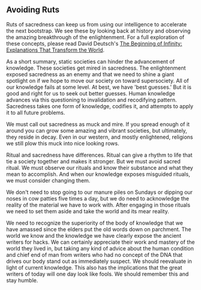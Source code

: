 
## Avoiding Ruts

Ruts of sacredness can keep us from using our intelligence to accelerate the next bootstrap. We see these by looking back at history and observing the amazing breakthrough of the enlightenment. For a full exploration of these concepts, please read David Deutsch's [The Beginning of Infinity: Explanations That Transform the World](http://amzn.to/2jt3xrT).

As a short summary, static societies can hinder the advancement of knowledge. These societies get mired in sacredness. The enlightenment exposed sacredness as an enemy and that we need to shine a giant spotlight on if we hope to move our society on toward supersociety. All of our knowledge fails at some level. At best, we have 'best guesses.' But it is good and right for us to seek out better guesses. Human knowledge advances via this questioning to invalidation and recodifying pattern. Sacredness takes one form of knowledge, codifies it, and attempts to apply it to all future problems.

We must call out sacredness as muck and mire. If you spread enough of it around you can grow some amazing and vibrant societies, but ultimately, they reside in decay. Even in our western, and mostly enlightened, religions we still plow this muck into nice looking rows.

Ritual and sacredness have differences. Ritual can give a rhythm to life that tie a society together and makes it stronger. But we must avoid sacred ritual. We must observe our rituals and know their substance and what they mean to accomplish. And when our knowledge exposes misguided rituals, we must consider changing them.

We don't need to stop going to our manure piles on Sundays or dipping our noses in cow patties five times a day, but we do need to acknowledge the reality of the material we have to work with. After engaging in those rituals we need to set them aside and take the world and its mear reality. 

We need to recognize the superiority of the body of knowledge that we have amassed since the elders put the old words down on parchment. The world we know and the knowledge we have clearly expose the ancient writers for hacks. We can certainly appreciate their work and mastery of the world they lived in, but taking any kind of advice about the human condition and chief end of man from writers who had no concept of the DNA that drives our body stand out as  immediately suspect. We should reevaluate in light of current knowledge. This also has the implications that the great writers of today will one day look like fools. We should remember this and stay humble.

